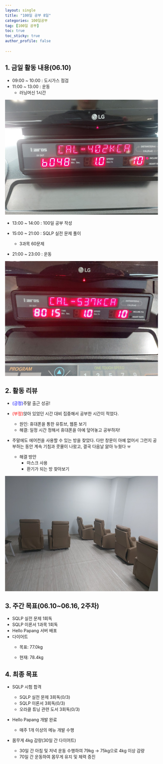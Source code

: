 ```yaml
---
layout: single
title: "100일 공부 8일"
categories: 100일공부
tag: [100일 공부]
toc: true
toc_sticky: true
author_profile: false

---
```


## 1. 금일 활동 내용(06.10)

* 09:00 ~ 10:00 : 도시가스 점검
* 11:00 ~ 13:00 : 운동
  * 러닝머신 1시간


<img src="../../images/2023-06-09-100일 공부 8일/image-20230610131504374.png" alt="image-20230610131504374" style="zoom: 67%;" />

* 13:00 ~ 14:00 : 100일 공부 작성
* 15:00 ~ 21:00 : SQLP 실전 문제 풀이
  * 3과목 60문제

* 21:00 ~ 23:00 : 운동

<img src="../../images/2023-06-09-100일 공부 8일/image-20230612204625872.png" alt="image-20230612204625872" style="zoom:67%;" />



## 2. 활동 리뷰

* <span style = "color:blue">(긍정)</span>주말 출근 성공!
* <span style = "color:red">(부정)</span>앉아 있었던 시간 대비 집중해서 공부한 시간이 적었다.
  * 원인: 휴대폰을 통한 유튜브, 웹툰 보기
  * 해결: 일정 시간 정해서 휴대폰을 아예 덮어놓고 공부하자!

* 주말에도 에어컨을 사용할 수 있는 방을 찾았다. 다만 창문이 아예 없어서 그런지 공부하는 동안 계속 기침과 콧물이 나왔고, 결국 다음날 앓아 누웠다 ㅠ
  * 해결 방안
    * 마스크 사용
    * 환기가 되는 방 찾아보기 


<img src="../../images/2023-06-09-100일 공부 8일/image-20230612204718203.png" alt="image-20230612204718203" style="zoom:67%;" />



##  3. 주간 목표(06.10~06.16, 2주차)

* SQLP 실전 문제 1회독
* SQLP 이론서 1과목 1회독
* Hello Papang 서버 배포
* 다이어트
  * 목표: 77.0kg

  * 현재: 78.4kg



## 4. 최종 목표

* SQLP 시험 합격
  * SQLP 실전 문제 3회독(0/3)
  * SQLP 이론서 3회독(0/3)
  * 오라클 튜닝 관련 도서 3회독(0/3)
* Hello Papang 개발 완료
  * 매주 1개 이상의 메뉴 개발 수행

* 몸무게 4kg 감량(30일 간 다이어트)
  * 30일 간 아침 및 저녁 운동 수행하여 79kg -> 75kg으로 4kg 이상 감량
  * 70일 간 운동하여 몸무게 유지 및 체력 증진





